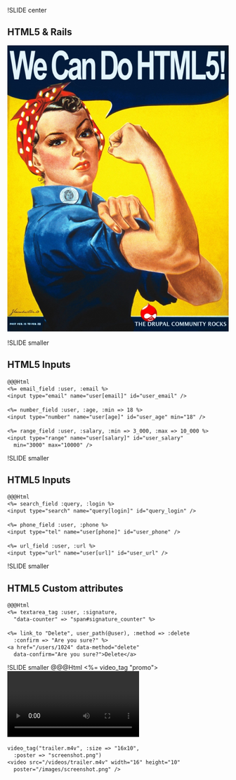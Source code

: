 !SLIDE center
## HTML5 & Rails ##
![HTML 5](we-can-do-html5.jpg)

!SLIDE smaller
## HTML5 Inputs ##
    @@@Html
    <%= email_field :user, :email %>
    <input type="email" name="user[email]" id="user_email" />
    
    <%= number_field :user, :age, :min => 18 %>
    <input type="number" name="user[age]" id="user_age" min="18" />
    
    <%= range_field :user, :salary, :min => 3_000, :max => 10_000 %>
    <input type="range" name="user[salary]" id="user_salary"
      min="3000" max="10000" />

!SLIDE smaller
## HTML5 Inputs ##
    @@@Html
    <%= search_field :query, :login %>
    <input type="search" name="query[login]" id="query_login" />
    
    <%= phone_field :user, :phone %>
    <input type="tel" name="user[phone]" id="user_phone" />
    
    <%= url_field :user, :url %>
    <input type="url" name="user[url]" id="user_url" />

!SLIDE smaller
## HTML5 Custom attributes ##
    @@@Html
    <%= textarea_tag :user, :signature,
      "data-counter" => "span#signature_counter" %>

    <%= link_to "Delete", user_path(@user), :method => :delete
      :confirm => "Are you sure?" %>
    <a href="/users/1024" data-method="delete"
      data-confirm="Are you sure?">Delete</a>

!SLIDE smaller
    @@@Html
    <%= video_tag "promo">
    <video src="/videos/trailer" />
    
    video_tag("trailer.m4v", :size => "16x10",
      :poster => "screenshot.png")
    <video src="/videos/trailer.m4v" width="16" height="10"
      poster="/images/screenshot.png" />
